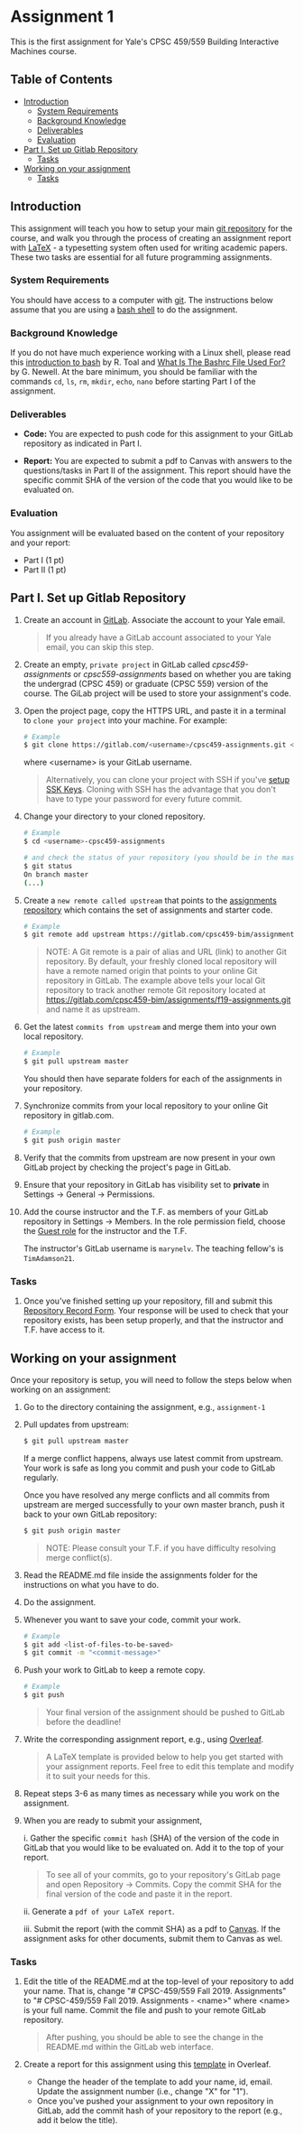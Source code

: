 # Assignment 1

This is the first assignment for Yale's CPSC 459/559 Building Interactive Machines course. 

## Table of Contents

  * [Introduction](#introduction)
    * [System Requirements](#system-requirements)
    * [Background Knowledge](#background-knowledge)
    * [Deliverables](#deliverables)
    * [Evaluation](#evaluation)
  * [Part I\. Set up Gitlab Repository](#part-i-set-up-gitlab-repository)
    * [Tasks](#tasks)
  * [Working on your assignment](#working-on-your-assignment)
    * [Tasks](#tasks-1)

## Introduction

This assignment will teach you how to setup your main [git repository](https://git-scm.com/) for the course, and walk you through the process of creating an assignment report with [LaTeX](https://www.latex-project.org/) - a typesetting system often used for writing academic papers. These two tasks are essential for all future programming assignments. 

### System Requirements
You should have access to a computer with [git](https://git-scm.com/). The instructions below assume that you are using a [bash shell](https://en.wikipedia.org/wiki/Bash_(Unix_shell)) to do the assignment.


### Background Knowledge

If you do not have much experience working with a Linux shell, please read this 
[introduction to bash](http://cs.lmu.edu/~ray/notes/bash/) by R. Toal and 
[What Is The Bashrc File Used For? ](https://www.lifewire.com/bashrc-file-4101947) by G. Newell. 
At the bare minimum, you should be familiar with the commands `cd`, `ls`, `rm`, `mkdir`, `echo`, `nano` before starting Part I of the assignment.

### Deliverables

* **Code:** You are expected to push code for this assignment to your
GitLab repository as indicated in Part I.

* **Report:** You are expected to submit a pdf to Canvas with answers to the questions/tasks in Part II of the assignment. This report should have the specific commit SHA of the version of the code that you would like to be evaluated on. 

### Evaluation

You assignment will be evaluated based on the content of your repository and your report:

* Part I (1 pt)
* Part II (1 pt)

## Part I. Set up Gitlab Repository

1. Create an account in [GitLab](https://gitlab.com/users/sign_in#register-pane). Associate the account to your Yale email. 

	> If you already have a GitLab account associated to your Yale email, you can skip this step.

2. Create an empty, `private project` in GitLab called *cpsc459-assignments* or  *cpsc559-assignments* based on whether you are taking the undergrad (CPSC 459) or graduate (CPSC 559) version of the course. The GiLab project will be used to store your assignment's code.

2. Open the project page, copy the HTTPS URL, and paste it in a terminal to `clone your project` into your machine. For example:

    ```bash
    # Example
    $ git clone https://gitlab.com/<username>/cpsc459-assignments.git <username>-cpsc459-assignments
    ```

	where \<username\> is your GitLab username.

	> Alternatively, you can clone your project with SSH if you've [setup SSK Keys](https://docs.gitlab.com/ee/ssh/). Cloning with SSH has the advantage that you don't have to type your password for every future commit.


3. Change your directory to your cloned repository.

    ```bash
    # Example
    $ cd <username>-cpsc459-assignments
 
    # and check the status of your repository (you should be in the master branch of your repository)
    $ git status
    On branch master
    (...)
    ```

4. Create a `new remote called upstream` that points to the 
[assignments repository](https://gitlab.com/cpsc459-bim/assignments/f19-assignments.git)
which contains the set of assignments and starter code.

    ```bash
    # Example
    $ git remote add upstream https://gitlab.com/cpsc459-bim/assignments/f19-assignments.git
    ```

    > NOTE: A Git remote is a pair of alias and URL (link) to another Git repository.
    > By default, your freshly cloned local repository will have a remote named 
    > origin that points to your online Git repository in GitLab. 
    > The example above tells your local Git repository to track another remote Git 
    > repository located at https://gitlab.com/cpsc459-bim/assignments/f19-assignments.git
    > and name it as upstream.
    
5. Get the latest `commits from upstream` and merge them into your own local repository.

    ```bash
    # Example
    $ git pull upstream master
    ```
    
	You should then have separate folders for each of the assignments in your repository.

6. Synchronize commits from your local repository to your online Git repository in gitlab.com.

    ```bash
    # Example
    $ git push origin master
    ```

7. Verify that the commits from upstream are now present in your own GitLab project by checking the project's page in GitLab.

8. Ensure that your repository in GitLab has visibility set to **private** in 
Settings -> General -> Permissions.

9. Add the course instructor and the T.F. as members of your GitLab repository in Settings -> Members. In the role permission field, choose the [Guest role](https://docs.gitlab.com/ee/user/permissions.html) for the instructor and the T.F.

	The instructor's GitLab username is `marynelv`. The teaching fellow's is `TimAdamson21`.
    
### Tasks

1. Once you've finished setting up your repository, fill and submit this [Repository Record Form](	https://forms.gle/5sHvKwZJFfeopTqa8). Your response will be used to check that your repository exists, has been setup properly, and that the instructor and T.F. have access to it.

## Working on your assignment

Once your repository is setup, you will need to follow the steps below when working on an assignment:

1. Go to the directory containing the assignment, e.g., `assignment-1`
2. Pull updates from upstream:

	```bash
	$ git pull upstream master
	```
	
	If a merge conflict happens, always use latest
	commit from upstream. Your work is safe as long you commit and push 
	your code to GitLab regularly. 
	
	Once you have resolved any merge conflicts and all commits from
	upstream are merged successfully to your own master branch, push it 
	back to your own GitLab repository:
	
	```bash
	$ git push origin master
	```
	
	> NOTE: Please consult your T.F. if you have difficulty resolving merge conflict(s).

3. Read the README.md file inside the assignments folder for the instructions on what you have to do.
4. Do the assignment. 
5. Whenever you want to save your code, commit your work.

    ```bash
    # Example
    $ git add <list-of-files-to-be-saved>
    $ git commit -m "<commit-message>"
    ```
6. Push your work to GitLab to keep a remote copy.

    ```bash
    # Example
    $ git push
    ```

    > Your final version of the assignment should be pushed to GitLab before the deadline!
    
7. Write the corresponding assignment report, 
e.g., using [Overleaf](https://www.overleaf.com/edu/yale#!overview). 

    > A LaTeX template is provided below to help you get
    started with your assignment reports. Feel free to edit this template and
    modify it to suit your needs for this.
    
8. Repeat steps 3-6 as many times as necessary while you work on the assignment.

9. When you are ready to submit your assignment,
    
    i. Gather the specific `commit hash` (SHA) of the version of the code in GitLab
    that you would like to be evaluated on. Add it to the top of your report. 
    
    > To see all of your commits, go to your repository's GitLab page and open 
    Repository -> Commits. Copy the commit SHA for the final version of the code
    and paste it in the report.
        
    ii. Generate a `pdf of your LaTeX report`.
    
    iii. Submit the report (with the commit SHA) as a pdf to [Canvas](https://yale.instructure.com/courses/51663). If the assignment
    asks for other documents, submit them to Canvas as wel.

### Tasks

1. Edit the title of the README.md at the top-level of your repository to add your name. That is, change "# CPSC-459/559 Fall 2019. Assignments" to "# CPSC-459/559 Fall 2019. Assignments - \<name\>" where \<name\> is your full name. Commit the file and push to your remote GitLab repository.

	> After pushing, you should be able to see the change in the README.md within the GitLab web interface.

2. Create a report for this assignment using this [template]() in Overleaf.
	
	* Change the header of the template to add your name, id, email. Update the assignment number (i.e., change "X" for "1").
	* Once you've pushed your assignment to your own repository in GitLab, add the commit hash of your repository to the report (e.g., add it below the title).


	
	

